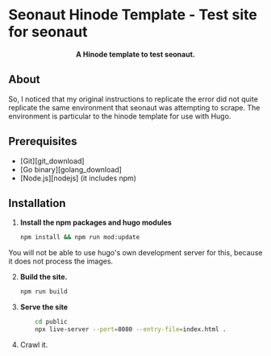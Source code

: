 # Seonaut Hinode Template - Test site for seonaut

<!-- Tagline -->
<p align="center">
    <b>A Hinode template to test seonaut.</b>
    <br />
</p>

## About

So, I noticed that my original instructions to replicate the error did not quite replicate the same environment that seonaut was attempting to scrape. The environment is particular to the hinode template for use with Hugo. 

## Prerequisites

- [Git][git_download]
- [Go binary][golang_download]
- [Node.js][nodejs] (it includes npm)

## Installation

1. **Install the npm packages and hugo modules**

    ```bash
    npm install && npm run mod:update
    ```

You will not be able to use hugo's own development server for this, because it does not process the images.

2. **Build the site.**

    ```bash
    npm run build
    ```

3. **Serve the site**

    ```bash
        cd public
        npx live-server --port=8080 --entry-file=index.html .
    ```

4. Crawl it.
